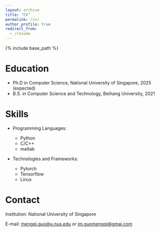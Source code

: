 ```yaml
---
layout: archive
title: "CV"
permalink: /cv/
author_profile: true
redirect_from:
  - /resume
---
```


{% include base_path %}

Education
======
* Ph.D in Computer Science, National University of Singapore, 2025 (expected)
* B.S. in Computer Science and Technology, Beihang University, 2021

<!-- Work experience
======
* 03.2021 - 07.2022: Computer Vision Algorithm Engineer
  * Alibaba DAMO Academy
  * Duties includes: Neural Architecture Search (NAS) and 3D Vision 
  * Supervisor: Mr. Sun Xiuyu and Dr. Lin Ming

* Summer 2020: Research Intern
  * Alibaba DAMO Academy
  * Duties included: Evaluatint the latency of Neural Networks
  * Supervisor: Mr. Xiuyu Sun -->

  
Skills
======
* Programming Languages:
  * Python
  * C/C++
  * matlab

* Technologies and Frameworks:
  * Pytorch
  * Tensorflow
  * Linux

Contact
======
Institution: National University of Singapore

<!-- **Address**: Room 1126, New Main Building #E, XueYuan Road No.37, Beihang University, 100191 -->

E-mail: [mengqi.guo@u.nus.edu](mailto:mengqi.guo@u.nus.edu) or [im.guomengqi@gmai.com](mailto:im.guomengqi@gmai.com) 


<!-- Publications
======
  <ul>{% for post in site.publications reversed %}
    {% include archive-single-cv.html %}
  {% endfor %}</ul> -->


<!-- Talks
======
  <ul>{% for post in site.talks reversed %}
    {% include archive-single-talk-cv.html  %}
  {% endfor %}</ul>
  
Teaching
======
  <ul>{% for post in site.teaching reversed %}
    {% include archive-single-cv.html %}
  {% endfor %}</ul>
  
Service and leadership
======
* Currently signed in to 43 different slack teams -->

